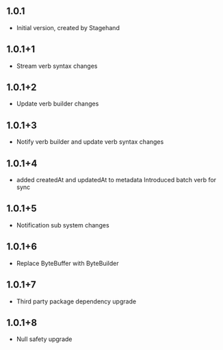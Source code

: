 ## 1.0.1
- Initial version, created by Stagehand
## 1.0.1+1
- Stream verb syntax changes
## 1.0.1+2
- Update verb builder changes
## 1.0.1+3
- Notify verb builder and update verb syntax changes
## 1.0.1+4
- added createdAt and updatedAt to metadata
  Introduced batch verb for sync
## 1.0.1+5
- Notification sub system changes
## 1.0.1+6
- Replace ByteBuffer with ByteBuilder
## 1.0.1+7
- Third party package dependency upgrade
## 1.0.1+8
- Null safety upgrade
